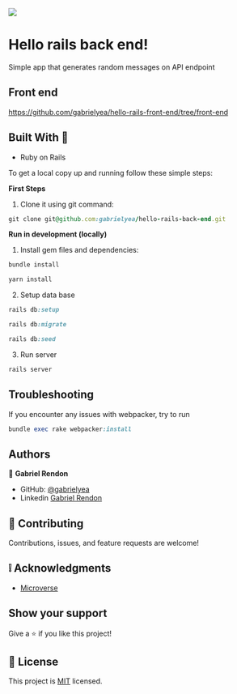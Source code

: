 ![](https://img.shields.io/badge/Microverse-blueviolet)
# Hello rails back end! 
Simple app that generates random messages on API endpoint

## Front end
https://github.com/gabrielyea/hello-rails-front-end/tree/front-end

##  Built With :hammer:

- Ruby on Rails

To get a local copy up and running follow these simple steps:

**First Steps**

1. Clone it using git command:
```ruby
git clone git@github.com:gabrielyea/hello-rails-back-end.git
```

**Run in development (locally)**

1. Install gem files and dependencies:
```ruby
bundle install
```
```ruby
yarn install
```
2. Setup data base
```ruby
rails db:setup

rails db:migrate

rails db:seed
```

3. Run server
```ruby
rails server
```

## Troubleshooting

If you encounter any issues with webpacker, try to run 
```ruby
bundle exec rake webpacker:install
```

## Authors

👤 **Gabriel Rendon**

- GitHub: [@gabrielyea](https://github.com/gabrielyea)
- Linkedin [Gabriel Rendon](https://www.linkedin.com/in/gabriel-rendon-paredes/)

## 🤝 Contributing

Contributions, issues, and feature requests are welcome!


## :grey_exclamation: Acknowledgments

- [Microverse](https://www.microverse.org/)

## Show your support

Give a ⭐️ if you like this project!

## 📝 License

This project is [MIT](LICENSE) licensed.
